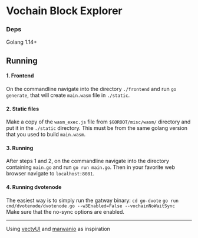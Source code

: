 # Vochain Block Explorer 
### Deps
Golang 1.14+
## Running
#### 1. Frontend 
On the commandline navigate into the directory `./frontend` and run `go generate`, that will create `main.wasm` file in `./static`.

#### 2. Static files
Make a copy of the `wasm_exec.js` file from `$GOROOT/misc/wasm/` directory and put it in the `./static` directory.  This must be from the same golang version that you used to build `main.wasm`.

#### 3. Running
After steps 1 and 2, on the commandline navigate into the directory containing `main.go` and run `go run main.go`. Then in your favorite web browser navigate to `localhost:8081`.

#### 4. Running dvotenode
The easiest way is to simply run the gatway binary:
`cd go-dvote`
`go run cmd/dvotenode/dvotenode.go --w3Enabled=False --vochainNoWaitSync`  
Make sure that the no-sync options are enabled.

----
Using [vectyUI](https://github.com/nathanhack/vectyUI) and [marwanio](https://github.com/marwan-at-work/marwanio) as inspiration